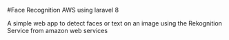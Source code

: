 #Face Recognition AWS using laravel 8

A simple web app to detect faces or text on an image using the Rekognition Service from amazon web services
